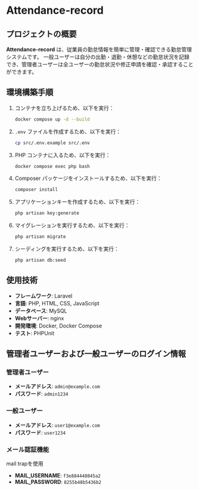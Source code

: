 # Attendance-record

## プロジェクトの概要

**Attendance-record** は、従業員の勤怠情報を簡単に管理・確認できる勤怠管理システムです。
一般ユーザーは自分の出勤・退勤・休憩などの勤怠状況を記録でき、管理者ユーザーは全ユーザーの勤怠状況や修正申請を確認・承認することができます。

## 環境構築手順

1. コンテナを立ち上げるため、以下を実行：

    ```bash
    docker compose up -d --build
    ```

2. `.env` ファイルを作成するため、以下を実行：

    ```bash
    cp src/.env.example src/.env
    ```

3. PHP コンテナに入るため、以下を実行：

    ```bash
    docker compose exec php bash
    ```

4. Composer パッケージをインストールするため、以下を実行：

    ```bash
    composer install
    ```

5. アプリケーションキーを作成するため、以下を実行：

    ```bash
    php artisan key:generate
    ```

6. マイグレーションを実行するため、以下を実行：

    ```bash
    php artisan migrate
    ```

7. シーディングを実行するため、以下を実行：

    ```bash
    php artisan db:seed
    ```

## 使用技術

- **フレームワーク**: Laravel
- **言語**: PHP, HTML, CSS, JavaScript
- **データベース**: MySQL
- **Webサーバー**: nginx
- **開発環境**: Docker, Docker Compose
- **テスト**: PHPUnit

## 管理者ユーザーおよび一般ユーザーのログイン情報

### 管理者ユーザー

- **メールアドレス**: `admin@example.com`
- **パスワード**: `admin1234`

### 一般ユーザー

- **メールアドレス**: `user1@example.com`
- **パスワード**: `user1234`

### メール認証機能
mail trapを使用

- **MAIL_USERNAME**: `f3e884448045a2`
- **MAIL_PASSWORD**: `8255b48b5436b2`

